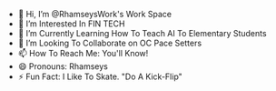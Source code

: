 - 👋 Hi, I’m @RhamseysWork's Work Space
- 👀 I’m Interested In FIN TECH
- 🌱 I’m Currently Learning How To Teach AI To Elementary Students
- 💞️ I’m Looking To Collaborate on OC Pace Setters
- 📫 How To Reach Me: You'll Know!
- 😄 Pronouns: Rhamseys
- ⚡ Fun Fact: I Like To Skate. "Do A Kick-Flip" 

<!---
rhamseyswork/rhamseyswork is a ✨ special ✨ repository because its `README.md` (this file) appears on your GitHub profile.
You can click the Preview link to take a look at your changes.
--->
